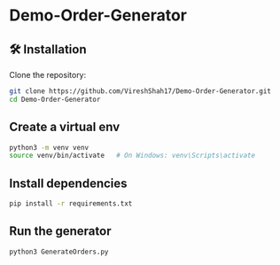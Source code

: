# Demo-Order-Generator


## 🛠️ Installation

Clone the repository:
```bash
git clone https://github.com/VireshShah17/Demo-Order-Generator.git
cd Demo-Order-Generator
```

## Create a virtual env
```bash
python3 -m venv venv
source venv/bin/activate   # On Windows: venv\Scripts\activate
```

## Install dependencies
```bash
pip install -r requirements.txt
```

## Run the generator
```bash
python3 GenerateOrders.py
```
